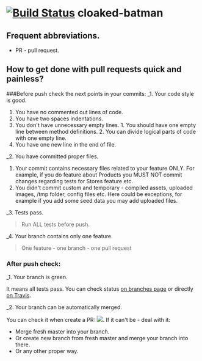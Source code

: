 [![Build Status](https://travis-ci.org/vovka/cloaked-batman.svg?branch=master)](https://travis-ci.org/vovka/cloaked-batman)
cloaked-batman
==============

## Frequent abbreviations.
* PR - pull request.

## How to get done with pull requests quick and painless? 

###Before push check the next points in your commits:
_1. Your code style is good.

> 
  1. You have no commented out lines of code. 
  2. You have two spaces indentations.
  3. You don't have unnecessary empty lines.
    1. You should have one empty line between method definitions. 
    2. You can divide logical parts of code with one empty line.
  4. You have one new line in the end of file. 

_2. You have committed proper files. 

>
  1. Your commit contains necessary files related to your feature ONLY. For example, if you do feature about Products you MUST NOT commit changes regarding tests for Stores feature etc.
  2. You didn't commit custom and temporary - compiled assets, uploaded images, /tmp folder, config files etc. Here could be exceptions, for example if you add some seed data you may add uploaded files. 

_3. Tests pass. 

> Run ALL tests before push. 

_4. Your branch contains only one feature. 

> One feature - one branch - one pull request

### After push check:
_1. Your branch is green. 

> 
It means all tests pass. You can check status [on branches page](https://github.com/vovka/cloaked-batman/branches) or directly [on Travis](https://travis-ci.org/vovka/cloaked-batman). 

_2. Your branch can be automatically merged. 

> 
You can check it when create a PR: ![](https://gist.githubusercontent.com/vovka/947896547dde1c4a1d9c/raw/d0b4b3ca9fba66907e76978e009a326bcf9e7c52/able%20to%20merge.png). If it can't be - deal with it:
* Merge fresh master into your branch. 
* Or create new branch from fresh master and merge your branch into there. 
* Or any other proper way. 

